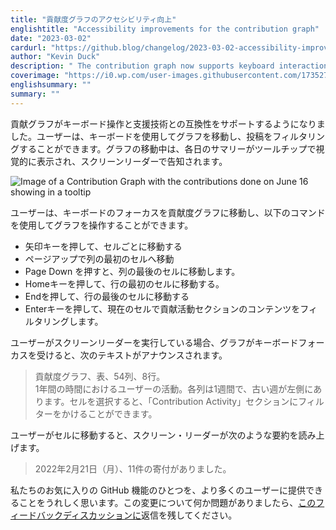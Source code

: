 ```yaml
---
title: "貢献度グラフのアクセシビリティ向上"
englishtitle: "Accessibility improvements for the contribution graph"
date: "2023-03-02"
cardurl: "https://github.blog/changelog/2023-03-02-accessibility-improvements-for-the-contribution-graph"
author: "Kevin Duck"
description: " The contribution graph now supports keyboard interaction and compatibility with assistive technologies. Users can navigate the graph and filter contributions using the keyboard. While navigating the graph, a summary of each day is displayed visually in a tooltip and announced by screen readers.  Users can move keyboard focus to the contribution graph and then navigate it using the following commands:  Press arrow keys to navigate cell by cell  Press Page Up to navigate to the first cell in a column  Press Page Down to navigate to the last cell in a column  Press Home to navigate to the first cell in a row  Press End to navigate to the last cell in a row  Press Enter to filter content in the Contribution Activity section by the current cell  If the user is running a screen reader, it will announce the following text when the graph receives keyboard focus:  Contribution Graph, table, 54 columns, 8 rows.  User activity over 1 year of time. Each column is one week, with older weeks to the left. Select a cell to filter the "Contribution Activity" section.  When the user navigates to a cell, the screen reader will read a summary such as:  11 contributions on Monday, February 21, 2022.  We are excited to make one of our favorite GitHub features available to more users! If you encounter any issues with these changes, please leave a reply on this feedback discussion .  "
coverimage: "https://i0.wp.com/user-images.githubusercontent.com/1735279/222524581-26abae82-6b6a-4260-98ba-44adba02ab11.png?ssl=1"
englishsummary: ""
summary: ""
---
```


<p>貢献グラフがキーボード操作と支援技術との互換性をサポートするようになりました。ユーザーは、キーボードを使用してグラフを移動し、投稿をフィルタリングすることができます。グラフの移動中は、各日のサマリーがツールチップで視覚的に表示され、スクリーンリーダーで告知されます。</p>
<p><img decoding="async" src="https://i0.wp.com/user-images.githubusercontent.com/1735279/222524581-26abae82-6b6a-4260-98ba-44adba02ab11.png?ssl=1" alt="Image of a Contribution Graph with the contributions done on June 16 showing in a tooltip" data-recalc-dims="1"></p>
<p>ユーザーは、キーボードのフォーカスを貢献度グラフに移動し、以下のコマンドを使用してグラフを操作することができます。</p>
<ul>
<li>矢印キーを押して、セルごとに移動する</li>
<li>ページアップで列の最初のセルへ移動</li>
<li>Page Down を押すと、列の最後のセルに移動します。</li>
<li>Homeキーを押して、行の最初のセルに移動する。</li>
<li>Endを押して、行の最後のセルに移動する</li>
<li>Enterキーを押して、現在のセルで貢献活動セクションのコンテンツをフィルタリングします。</li>
</ul>
<p>ユーザーがスクリーンリーダーを実行している場合、グラフがキーボードフォーカスを受けると、次のテキストがアナウンスされます。</p>
<blockquote><p>
貢献度グラフ、表、54列、8行。<br />
1年間の時間におけるユーザーの活動。各列は1週間で、古い週が左側にあります。セルを選択すると、「Contribution Activity」セクションにフィルターをかけることができます。
</p></blockquote>
<p>ユーザーがセルに移動すると、スクリーン・リーダーが次のような要約を読み上げます。</p>
<blockquote><p>
2022年2月21日（月）、11件の寄付がありました。
</p></blockquote>
<p>私たちのお気に入りの GitHub 機能のひとつを、より多くのユーザーに提供できることをうれしく思います。この変更について何か問題がありましたら、<a href="https://github.com/orgs/community/discussions/49015">このフィードバックディスカッションに</a>返信を残してください。</p>


